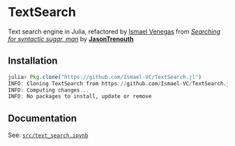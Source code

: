 # TextSearch

Text search engine in Julia, refactored by [Ismael Venegas](https://twitter.com/ismael_vc) from [*Searching for syntactic sugar, man*](http://a-coda.tumblr.com/post/149265834291/searching-for-syntactic-sugar-man) by [**JasonTrenouth**](https://twitter.com/JasonTrenouth)

## Installation

```julia
julia> Pkg.clone("https://github.com/Ismael-VC/TextSearch.jl")
INFO: Cloning TextSearch from https://github.com/Ismael-VC/TextSearch.jl
INFO: Computing changes...
INFO: No packages to install, update or remove
```

## Documentation

See: [`src/text_search.ipynb`](https://github.com/Ismael-VC/TextSearch.jl/blob/master/src/text_search.ipynb)

